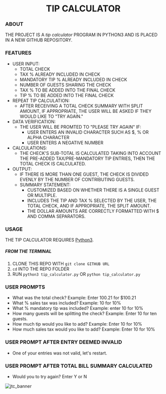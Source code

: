 <h1 align="center"> TIP CALCULATOR

### ABOUT
THE PROJECT IS A *tip calculator* PROGRAM IN PYTHON3 AND IS PLACED IN A NEW GITHUB REPOSITORY.

### FEATURES
- USER INPUT:
    * TOTAL CHECK
	* TAX % ALREADY INCLUDED IN CHECK
	* MANDATORY TIP % ALREADY INCLUDED IN CHECK
    * NUMBER OF GUESTS SHARING THE CHECK
    * TAX % TO BE ADDED INTO THE FINAL CHECK
    * TIP % TO BE ADDED INTO THE FINAL CHECK
- REPEAT TIP CALCULATION:
	* AFTER RECEIVING A TOTAL CHECK SUMMARY WITH SPLIT AMOUNT, IF APPROPRIATE, THE USER WILL BE ASKED IF THEY WOULD LIKE TO "TRY AGAIN."
- DATA VERIFICATION:
	* THE USER WILL BE PROMTED TO "PLEASE TRY AGAIN" IF:
		* USER ENTERS AN INVALID CHARACTER SUCH AS $, % OR ALPHA CHARACTER
		* USER ENTERS A NEGATIVE NUMBER
- CALCULATIONS:
	* THE CHECK'S SUB-TOTAL IS CALCULATED TAKING INTO ACCOUNT THE PRE-ADDED TAX/PRE-MANDATORY TIP ENTRIES, THEN THE TOTAL CHECK IS CALCULATED.
- OUTPUT:
	* IF THERE IS MORE THAN ONE GUEST, THE CHECK IS DIVIDED EVENLY BY THE NUMBER OF CONTRIBUTING GUESTS.
	* SUMMARY STATEMENT:
		* CUSTOMIZED BASED ON WHETHER THERE IS A SINGLE GUEST OR MULTIPLE.
		* INCLUDES THE TIP AND TAX % SELECTED BY THE USER, THE TOTAL CHECK, AND IF APPROPRIATE, THE SPLIT AMOUNT.
		* THE DOLLAR AMOUNTS ARE CORRECTLY FORMATTED WITH $ AND COMMA SEPARATORS.

### USAGE
THE TIP CALCULATOR REQUIRES [Python3](https://www.python.org/downloads/).

##### FROM THE TERMINAL
1. CLONE THIS REPO WITH `git clone GITHUB URL`
2. `cd` INTO THE REPO FOLDER
3. RUN `python3 tip_calculator.py` OR `python tip_calculator.py`

### USER PROMPTS
* What was the total check? Example: Enter 100.21 for $100.21
* What % sales tax was included? Example: 10 for 10%
* What % mandatory tip was included? Example: enter 10 for 10%
* How many guests will be splitting the check? Example: Enter 10 for ten guests.
* How much tip would you like to add? Example: Enter 10 for 10%
* How much sales tax would you like to add? Example: Enter 10 for 10%

### USER PROMPT AFTER ENTRY DEEMED INVALID
* One of your entries was not valid, let\'s restart.

### USER PROMPT AFTER TOTAL BILL SUMMARY CALCULATED
* Would you to try again? Enter Y or N

![jtc_banner](https://user-images.githubusercontent.com/7483633/131503466-5944f383-11c7-4444-83eb-fb8bf10a3c78.jpeg)